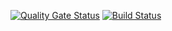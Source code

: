 [![Quality Gate Status](https://sonarcloud.io/api/project_badges/measure?project=l222p_lunch-app-be&metric=alert_status)](https://sonarcloud.io/dashboard?id=l222p_lunch-app-be)
[![Build Status](https://travis-ci.org/l222p/lunch-app-be.svg?branch=master)](https://travis-ci.org/l222p/lunch-app-be)